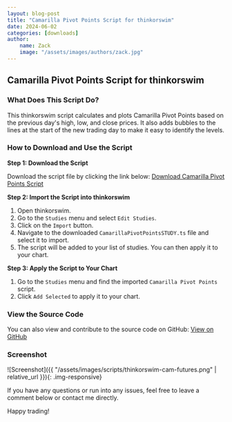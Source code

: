 ```yaml
---
layout: blog-post
title: "Camarilla Pivot Points Script for thinkorswim"
date: 2024-06-02
categories: [downloads]
author:
    name: Zack
    image: "/assets/images/authors/zack.jpg"
---
```


## Camarilla Pivot Points Script for thinkorswim

### What Does This Script Do?
This thinkorswim script calculates and plots Camarilla Pivot Points based on the previous day's high, low, and close prices. It also adds bubbles to the lines at the start of the new trading day to make it easy to identify the levels.

### How to Download and Use the Script

**Step 1: Download the Script**

Download the script file by clicking the link below:
<a href="{{ site.baseurl }}/assets/files/CamarillaPivotPointsSTUDY.ts" download="CamarillaPivotPointsSTUDY.ts">Download Camarilla Pivot Points Script</a>

**Step 2: Import the Script into thinkorswim**

1. Open thinkorswim.
2. Go to the `Studies` menu and select `Edit Studies`.
3. Click on the `Import` button.
4. Navigate to the downloaded `CamarillaPivotPointsSTUDY.ts` file and select it to import.
5. The script will be added to your list of studies. You can then apply it to your chart.

**Step 3: Apply the Script to Your Chart**

1. Go to the `Studies` menu and find the imported `Camarilla Pivot Points` script.
2. Click `Add Selected` to apply it to your chart.

### View the Source Code

You can also view and contribute to the source code on GitHub:
[View on GitHub](https://github.com/zackrylangford/think-or-swim-scripts)

### Screenshot

![Screenshot]({{ "/assets/images/scripts/thinkorswim-cam-futures.png" | relative_url }}){: .img-responsive}

If you have any questions or run into any issues, feel free to leave a comment below or contact me directly.

Happy trading!
